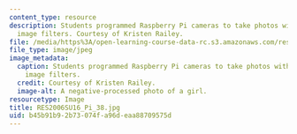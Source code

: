 ```yaml
---
content_type: resource
description: Students programmed Raspberry Pi cameras to take photos with different
  image filters. Courtesy of Kristen Railey.
file: /media/https%3A/open-learning-course-data-rc.s3.amazonaws.com/res-2-006-girls-who-build-cameras-summer-2016/b45b91b92b73074fa96deaa88709575d_RES2006SU16_Pi_38.jpg
file_type: image/jpeg
image_metadata:
  caption: Students programmed Raspberry Pi cameras to take photos with different
    image filters.
  credit: Courtesy of Kristen Railey.
  image-alt: A negative-processed photo of a girl.
resourcetype: Image
title: RES2006SU16_Pi_38.jpg
uid: b45b91b9-2b73-074f-a96d-eaa88709575d
---
```


